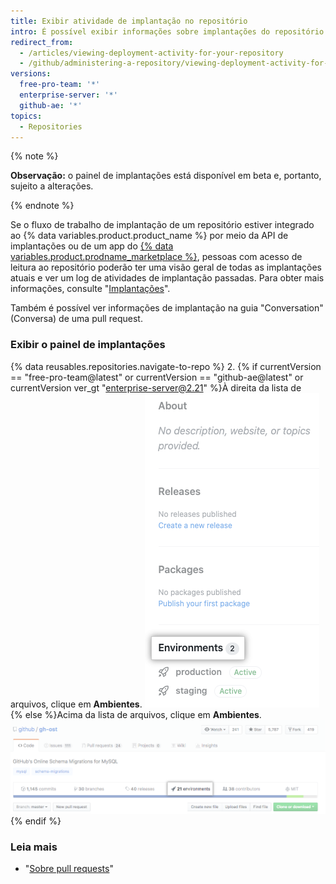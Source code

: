 ```yaml
---
title: Exibir atividade de implantação no repositório
intro: É possível exibir informações sobre implantações do repositório inteiro ou de uma pull request específica.
redirect_from:
  - /articles/viewing-deployment-activity-for-your-repository
  - /github/administering-a-repository/viewing-deployment-activity-for-your-repository
versions:
  free-pro-team: '*'
  enterprise-server: '*'
  github-ae: '*'
topics:
  - Repositories
---
```


{% note %}

**Observação:** o painel de implantações está disponível em beta e, portanto, sujeito a alterações.

{% endnote %}

Se o fluxo de trabalho de implantação de um repositório estiver integrado ao {% data variables.product.product_name %} por meio da API de implantações ou de um app do [{% data variables.product.prodname_marketplace %}](https://github.com/marketplace/category/deployment), pessoas com acesso de leitura ao repositório poderão ter uma visão geral de todas as implantações atuais e ver um log de atividades de implantação passadas. Para obter mais informações, consulte "[Implantações](/rest/reference/repos#deployments)".

Também é possível ver informações de implantação na guia "Conversation" (Conversa) de uma pull request.

### Exibir o painel de implantações

{% data reusables.repositories.navigate-to-repo %}
2. {% if currentVersion == "free-pro-team@latest" or currentVersion == "github-ae@latest" or currentVersion ver_gt "enterprise-server@2.21" %}À direita da lista de arquivos, clique em **Ambientes**. ![Environments on the right of the repository page](/assets/images/help/repository/environments.png){% else %}Acima da lista de arquivos, clique em **Ambientes**. ![Environments on top of repository page](/assets/images/help/repository/environments-top.png){% endif %}


### Leia mais
 - "[Sobre pull requests](/articles/about-pull-requests)"
